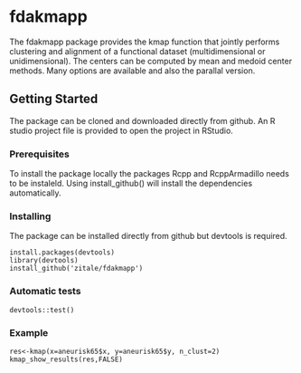 # fdakmapp
The fdakmapp package provides the kmap function that jointly performs clustering and alignment of a functional 
dataset (multidimensional or unidimensional). The centers can be computed by mean and medoid center methods.
Many options are available and also the parallal version.

## Getting Started
The package can be cloned and downloaded directly from github.
An R studio project file is provided to open the project in RStudio.

### Prerequisites

To install the package locally the packages Rcpp and RcppArmadillo needs to be instaleld.
Using install_github() will install the dependencies automatically.

### Installing

The package can be installed directly from github but devtools is required.

```
install.packages(devtools)
library(devtools)
install_github('zitale/fdakmapp')
```

### Automatic tests

```
devtools::test()
```
### Example

```
res<-kmap(x=aneurisk65$x, y=aneurisk65$y, n_clust=2)
kmap_show_results(res,FALSE)
```

